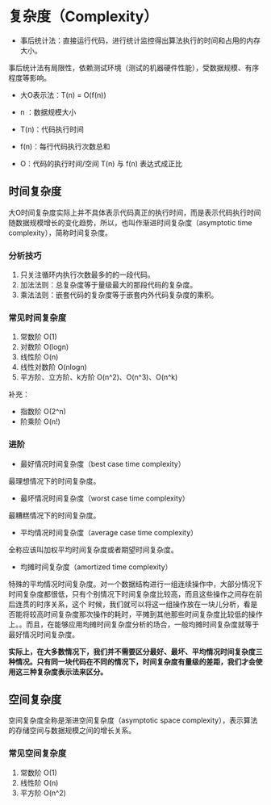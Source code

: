 # 复杂度（Complexity）

- 事后统计法：直接运行代码，进行统计监控得出算法执行的时间和占用的内存大小。

事后统计法有局限性，依赖测试环境（测试的机器硬件性能），受数据规模、有序程度等影响。

- 大O表示法：T(n) = O(f(n))

- n ：数据规模大小
- T(n)：代码执行时间
- f(n)：每行代码执行次数总和
- O：代码的执行时间/空间 T(n) 与 f(n) 表达式成正比

## 时间复杂度

大O时间复杂度实际上并不具体表示代码真正的执行时间，而是表示代码执行时间随数据规模增长的变化趋势，所以，也叫作渐进时间复杂度（asymptotic time complexity），简称时间复杂度。

### 分析技巧

1. 只关注循环内执行次数最多的的一段代码。
2. 加法法则：总复杂度等于量级最大的那段代码的复杂度。
3. 乘法法则：嵌套代码的复杂度等于嵌套内外代码复杂度的乘积。

### 常见时间复杂度

1. 常数阶 O(1)
2. 对数阶 O(logn)
3. 线性阶 O(n)
4. 线性对数阶 O(nlogn)
5. 平方阶、立方阶、k方阶 O(n^2)、O(n^3)、O(n^k)

补充：

- 指数阶 O(2^n)
- 阶乘阶 O(n!)

### 进阶

- 最好情况时间复杂度（best case time complexity）

最理想情况下的时间复杂度。

- 最坏情况时间复杂度（worst case time complexity）

最糟糕情况下的时间复杂度。

- 平均情况时间复杂度（average case time complexity）

全称应该叫加权平均时间复杂度或者期望时间复杂度。

- 均摊时间复杂度（amortized time complexity）

特殊的平均情况时间复杂度。对一个数据结构进行一组连续操作中，大部分情况下时间复杂度都很低，只有个别情况下时间复杂度比较高，而且这些操作之间存在前后连贯的时序关系，这个 时候，我们就可以将这一组操作放在一块儿分析，看是否能将较高时间复杂度那次操作的耗时，平摊到其他那些时间复杂度比较低的操作上。。而且，在能够应用均摊时间复杂度分析的场合，一般均摊时间复杂度就等于最好情况时间复杂度。

**实际上，在大多数情况下，我们并不需要区分最好、最坏、平均情况时间复杂度三种情况。只有同一块代码在不同的情况下，时间复杂度有量级的差距，我们才会使用这三种复杂度表示法来区分。**

## 空间复杂度

空间复杂度全称是渐进空间复杂度（asymptotic space complexity），表示算法的存储空间与数据规模之间的增长关系。

### 常见空间复杂度

1. 常数阶 O(1)
2. 线性阶 O(n)
3. 平方阶 O(n^2)
